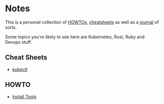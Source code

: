 # Notes

This is a personal collection of [HOWTOs](https://github.com/mgreenly/notes/tree/master/docs/howto), [cheatsheets](https://github.com/mgreenly/notes/tree/master/docs/cheatsheets) as well as a [journal](https://github.com/mgreenly/notes/tree/master/docs/journal) of sorts.

Some topics you're likely to see here are Kubernetes, Rust, Ruby and Devops stuff.

## Cheat Sheets

  * [kubectl](https://github.com/mgreenly/notes/blob/master/docs/cheatsheets/kubectl.md)

## HOWTO

  * [Install Tools](https://github.com/mgreenly/notes/blob/master/docs/howtos/install-tools.md)
